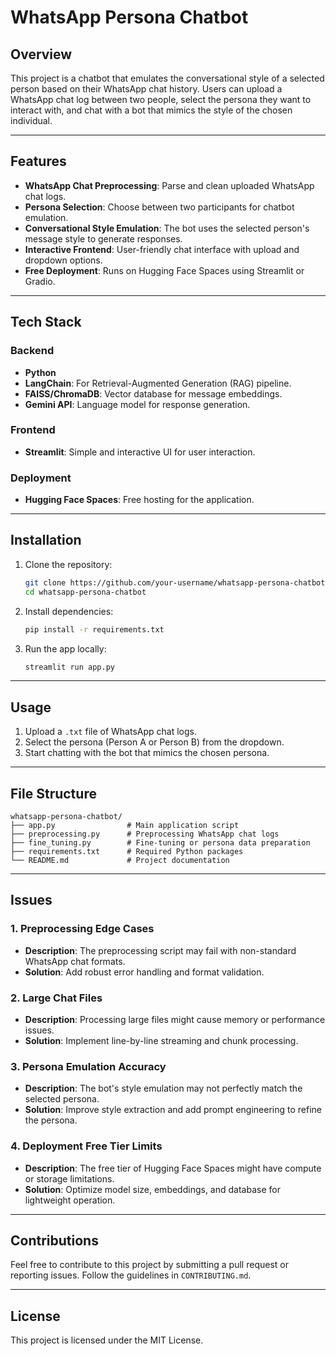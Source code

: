 # WhatsApp Persona Chatbot

## Overview
This project is a chatbot that emulates the conversational style of a selected person based on their WhatsApp chat history. Users can upload a WhatsApp chat log between two people, select the persona they want to interact with, and chat with a bot that mimics the style of the chosen individual.

---

## Features
- **WhatsApp Chat Preprocessing**: Parse and clean uploaded WhatsApp chat logs.
- **Persona Selection**: Choose between two participants for chatbot emulation.
- **Conversational Style Emulation**: The bot uses the selected person's message style to generate responses.
- **Interactive Frontend**: User-friendly chat interface with upload and dropdown options.
- **Free Deployment**: Runs on Hugging Face Spaces using Streamlit or Gradio.

---

## Tech Stack
### Backend
- **Python**
- **LangChain**: For Retrieval-Augmented Generation (RAG) pipeline.
- **FAISS/ChromaDB**: Vector database for message embeddings.
- **Gemini API**: Language model for response generation.

### Frontend
- **Streamlit**: Simple and interactive UI for user interaction.

### Deployment
- **Hugging Face Spaces**: Free hosting for the application.

---

## Installation
1. Clone the repository:
   ```bash
   git clone https://github.com/your-username/whatsapp-persona-chatbot.git
   cd whatsapp-persona-chatbot
   ```

2. Install dependencies:
   ```bash
   pip install -r requirements.txt
   ```

3. Run the app locally:
   ```bash
   streamlit run app.py
   ```

---

## Usage
1. Upload a `.txt` file of WhatsApp chat logs.
2. Select the persona (Person A or Person B) from the dropdown.
3. Start chatting with the bot that mimics the chosen persona.

---

## File Structure
```
whatsapp-persona-chatbot/
├── app.py                # Main application script
├── preprocessing.py      # Preprocessing WhatsApp chat logs
├── fine_tuning.py        # Fine-tuning or persona data preparation
├── requirements.txt      # Required Python packages
└── README.md             # Project documentation
```

---

## Issues

### 1. Preprocessing Edge Cases
- **Description**: The preprocessing script may fail with non-standard WhatsApp chat formats.
- **Solution**: Add robust error handling and format validation.

### 2. Large Chat Files
- **Description**: Processing large files might cause memory or performance issues.
- **Solution**: Implement line-by-line streaming and chunk processing.

### 3. Persona Emulation Accuracy
- **Description**: The bot's style emulation may not perfectly match the selected persona.
- **Solution**: Improve style extraction and add prompt engineering to refine the persona.

### 4. Deployment Free Tier Limits
- **Description**: The free tier of Hugging Face Spaces might have compute or storage limitations.
- **Solution**: Optimize model size, embeddings, and database for lightweight operation.

---

## Contributions
Feel free to contribute to this project by submitting a pull request or reporting issues. Follow the guidelines in `CONTRIBUTING.md`.

---

## License
This project is licensed under the MIT License.
